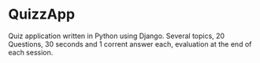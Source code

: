 # QuizzApp

Quiz application written in Python using Django.
Several topics, 20 Questions, 30 seconds and 1 corrent answer each, evaluation at the end of each session.
